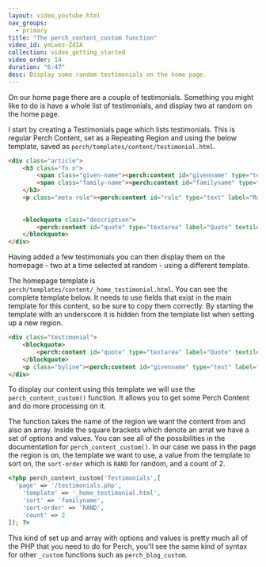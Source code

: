 ```yaml
---
layout: video_youtube.html
nav_groups:
  - primary
title: "The perch_content_custom function"
video_id: ymLwez-ZdIA
collection: video_getting_started
video_order: 14
duration: "6:47"
desc: Display some random testimonials on the home page. 
---
```


On our home page there are a couple of testimonials. Something you might like to do is have a whole list of testimonials, and display two at random on the home page.

I start by creating a Testimonials page which lists testimonials. This is regular Perch Content, set as a Repeating Region and using the below template, saved as `perch/templates/content/testimonial.html`.

```html
<div class="article">
	<h3 class="fn n">
		<span class="given-name"><perch:content id="givenname" type="text" label="Given name" required title></span>
		<span class="family-name"><perch:content id="familyname" type="text" label="Family name" required title></span>
	</h3>
	<p class="meta role"><perch:content id="role" type="text" label="Role and Company" required></p>
				
				
	<blockquote class="description">
		<perch:content id="quote" type="textarea" label="Quote" textile editor="markitup" required>
	</blockquote>
</div>
```

Having added a few testimonials you can then display them on the homepage - two at a time selected at random - using a different template.

The homepage template is `perch/templates/content/_home_testimonial.html`. You can see the complete template below. It needs to use fields that exist in the main template for this content, so be sure to copy them correctly. By starting the template with an underscore it is hidden from the template list when setting up a new region.

```html
<div class="testimonial">
	<blockquote>
		<perch:content id="quote" type="textarea" label="Quote" textile editor="markitup" required>
	</blockquote>
	<p class="byline"><perch:content id="givenname" type="text" label="Given name" required title> <perch:content id="familyname" type="text" label="Family name" required title>, <perch:content id="role" type="text" label="Role and Company" required></p>
</div>
```

To display our content using this template we will use the `perch_content_custom()` function. It allows you to get some Perch Content and do more processing on it.

The function takes the name of the region we want the content from and also an array. Inside the square brackets which denote an arrat we have a set of options and values. You can see all of the possibilities in the documentation for `perch_content_custom()`. In our case we pass in the page the region is on, the template we want to use, a value from the template to sort on, the `sort-order` which is `RAND` for random, and a count of 2.

```php
<?php perch_content_custom('Testimonials',[
  'page' => '/testimonials.php',
	'template' => '_home_testimonial.html',
	'sort' => 'familyname',
	'sort-order' => 'RAND',
	'count' => 2
]); ?>
```

This kind of set up and array with options and values is pretty much all of the PHP that you need to do for Perch, you'll see the same kind of syntax for other `_custom` functions such as `perch_blog_custom`.

